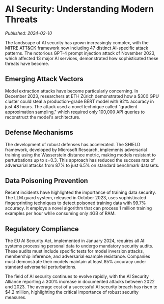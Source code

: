 # AI Security: Understanding Modern Threats

*Published: 2024-02-10*

The landscape of AI security has grown increasingly complex, with the MITRE ATT&CK framework now including 47 distinct AI-specific attack patterns. The notorious GPT-4 prompt injection attack of November 2023, which affected 13 major AI services, demonstrated how sophisticated these threats have become.

## Emerging Attack Vectors

Model extraction attacks have become particularly concerning. In December 2023, researchers at ETH Zürich demonstrated how a $300 GPU cluster could steal a production-grade BERT model with 92% accuracy in just 48 hours. The attack used a novel technique called "gradient approximation sampling," which required only 100,000 API queries to reconstruct the model's architecture.

## Defense Mechanisms

The development of robust defenses has accelerated. The SHIELD framework, developed by Microsoft Research, implements adversarial training using the Wasserstein distance metric, making models resistant to perturbations up to ε=0.3. This approach has reduced the success rate of adversarial attacks from 87% to just 6.5% on standard benchmark datasets.

## Data Poisoning Prevention

Recent incidents have highlighted the importance of training data security. The LLM.guard system, released in October 2023, uses sophisticated fingerprinting techniques to detect poisoned training data with 99.7% accuracy. It employs a novel algorithm that can process 1 million training examples per hour while consuming only 4GB of RAM.

## Regulatory Compliance

The EU AI Security Act, implemented in January 2024, requires all AI systems processing personal data to undergo mandatory security audits. These audits must include specific tests for model inversion attacks, membership inference, and adversarial example resistance. Companies must demonstrate their models maintain at least 85% accuracy under standard adversarial perturbations.

The field of AI security continues to evolve rapidly, with the AI Security Alliance reporting a 300% increase in documented attacks between 2022 and 2023. The average cost of a successful AI security breach has risen to $4.2 million, highlighting the critical importance of robust security measures. 